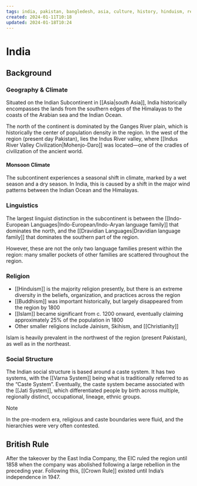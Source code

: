 ```yaml
---
tags: india, pakistan, bangledesh, asia, culture, history, hinduism, religion
created: 2024-01-11T10:18
updated: 2024-01-18T10:24
---
```


# India

## Background

### Geography & Climate

Situated on the Indian Subcontinent in [[Asia|south Asia]], India historically encompasses the lands from the southern edges of the Himalayas to the coasts of the Arabian sea and the Indian Ocean.

The north of the continent is dominated by the Ganges River plain, which is historically the center of population density in the region. In the west of the region (present day Pakistan), lies the Indus River valley, where [[Indus River Valley Civilization|Mohenjo-Daro]] was located—one of the cradles of civilization of the ancient world.

#### Monsoon Climate

The subcontinent experiences a seasonal shift in climate, marked by a wet season and a dry season. In India, this is caused by a shift in the major wind patterns between the Indian Ocean and the Himalayas.

### Linguistics

The largest linguist distinction in the subcontinent is between the [[Indo-European Languages|Indo-European/Indo-Aryan language family]] that dominates the north, and the [[Dravidian Languages|Dravidian language family]] that dominates the southern part of the region.

However, these are not the only two language families present within the region: many smaller pockets of other families are scattered throughout the region.

### Religion

- [[Hinduism]] is the majority religion presently, but there is an extreme diversity in the beliefs, organization, and practices across the region
- [[Buddhism]] was important historically, but largely disappeared from the region by 1800
- [[Islam]] became significant from c. 1200 onward, eventually claiming approximately 25% of the population in 1800
- Other smaller religions include Jainism, Skihism, and [[Christianity]]

Islam is heavily prevalent in the northwest of the region (present Pakistan), as well as in the northeast.

### Social Structure

The Indian social structure is based around a caste system. It has two systems, with the [[Varna System]] being what is traditionally referred to as the “Caste System”. Eventually, the caste system became associated with the [[Jati System]], which differentiated people by birth across multiple, regionally distinct, occupational, lineage, ethnic groups.

> [!note]
> In the pre-modern era, religious and caste boundaries were fluid, and the hierarchies were very often contested.

## British Rule
After the takeover by the East India Company, the EIC ruled the region until 1858 when the company was abolished following a large rebellion in the preceding year. Following this, [[Crown Rule]] existed until India’s independence in 1947.
